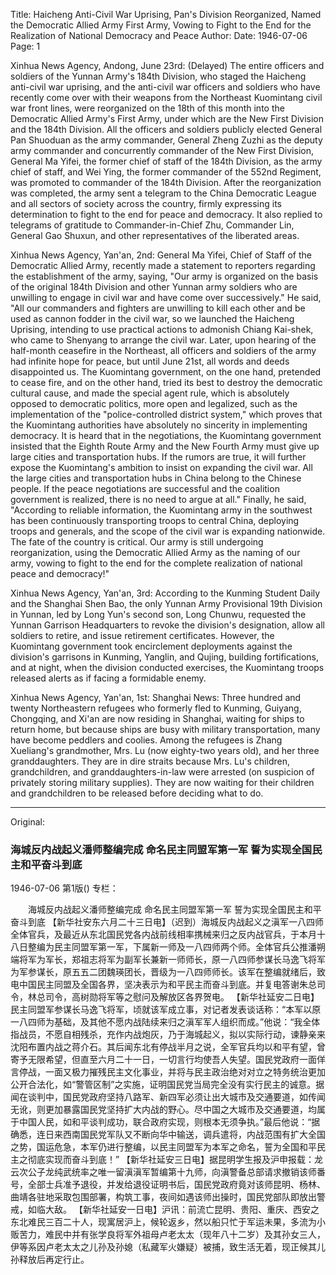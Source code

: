 Title: Haicheng Anti-Civil War Uprising, Pan's Division Reorganized, Named the Democratic Allied Army First Army, Vowing to Fight to the End for the Realization of National Democracy and Peace
Author:
Date: 1946-07-06
Page: 1

Xinhua News Agency, Andong, June 23rd: (Delayed) The entire officers and soldiers of the Yunnan Army's 184th Division, who staged the Haicheng anti-civil war uprising, and the anti-civil war officers and soldiers who have recently come over with their weapons from the Northeast Kuomintang civil war front lines, were reorganized on the 18th of this month into the Democratic Allied Army's First Army, under which are the New First Division and the 184th Division. All the officers and soldiers publicly elected General Pan Shuoduan as the army commander, General Zheng Zuzhi as the deputy army commander and concurrently commander of the New First Division, General Ma Yifei, the former chief of staff of the 184th Division, as the army chief of staff, and Wei Ying, the former commander of the 552nd Regiment, was promoted to commander of the 184th Division. After the reorganization was completed, the army sent a telegram to the China Democratic League and all sectors of society across the country, firmly expressing its determination to fight to the end for peace and democracy. It also replied to telegrams of gratitude to Commander-in-Chief Zhu, Commander Lin, General Gao Shuxun, and other representatives of the liberated areas.

Xinhua News Agency, Yan'an, 2nd: General Ma Yifei, Chief of Staff of the Democratic Allied Army, recently made a statement to reporters regarding the establishment of the army, saying, "Our army is organized on the basis of the original 184th Division and other Yunnan army soldiers who are unwilling to engage in civil war and have come over successively." He said, "All our commanders and fighters are unwilling to kill each other and be used as cannon fodder in the civil war, so we launched the Haicheng Uprising, intending to use practical actions to admonish Chiang Kai-shek, who came to Shenyang to arrange the civil war. Later, upon hearing of the half-month ceasefire in the Northeast, all officers and soldiers of the army had infinite hope for peace, but until June 21st, all words and deeds disappointed us. The Kuomintang government, on the one hand, pretended to cease fire, and on the other hand, tried its best to destroy the democratic cultural cause, and made the special agent rule, which is absolutely opposed to democratic politics, more open and legalized, such as the implementation of the "police-controlled district system," which proves that the Kuomintang authorities have absolutely no sincerity in implementing democracy. It is heard that in the negotiations, the Kuomintang government insisted that the Eighth Route Army and the New Fourth Army must give up large cities and transportation hubs. If the rumors are true, it will further expose the Kuomintang's ambition to insist on expanding the civil war. All the large cities and transportation hubs in China belong to the Chinese people. If the peace negotiations are successful and the coalition government is realized, there is no need to argue at all." Finally, he said, "According to reliable information, the Kuomintang army in the southwest has been continuously transporting troops to central China, deploying troops and generals, and the scope of the civil war is expanding nationwide. The fate of the country is critical. Our army is still undergoing reorganization, using the Democratic Allied Army as the naming of our army, vowing to fight to the end for the complete realization of national peace and democracy!"

Xinhua News Agency, Yan'an, 3rd: According to the Kunming Student Daily and the Shanghai Shen Bao, the only Yunnan Army Provisional 19th Division in Yunnan, led by Long Yun's second son, Long Chunwu, requested the Yunnan Garrison Headquarters to revoke the division's designation, allow all soldiers to retire, and issue retirement certificates. However, the Kuomintang government took encirclement deployments against the division's garrisons in Kunming, Yanglin, and Qujing, building fortifications, and at night, when the division conducted exercises, the Kuomintang troops released alerts as if facing a formidable enemy.

Xinhua News Agency, Yan'an, 1st: Shanghai News: Three hundred and twenty Northeastern refugees who formerly fled to Kunming, Guiyang, Chongqing, and Xi'an are now residing in Shanghai, waiting for ships to return home, but because ships are busy with military transportation, many have become peddlers and coolies. Among the refugees is Zhang Xueliang's grandmother, Mrs. Lu (now eighty-two years old), and her three granddaughters. They are in dire straits because Mrs. Lu's children, grandchildren, and granddaughters-in-law were arrested (on suspicion of privately storing military supplies). They are now waiting for their children and grandchildren to be released before deciding what to do.



<hr /> 

Original: 


### 海城反内战起义潘师整编完成  命名民主同盟军第一军  誓为实现全国民主和平奋斗到底

1946-07-06
第1版()
专栏：

　　海城反内战起义潘师整编完成
    命名民主同盟军第一军
    誓为实现全国民主和平奋斗到底
    【新华社安东六月二十三日电】（迟到）海城反内战起义之滇军一八四师全体官兵，及最近从东北国民党各内战前线相率携械来归之反内战官兵，于本月十八日整编为民主同盟军第一军，下属新一师及一八四师两个师。全体官兵公推潘朔端将军为军长，郑祖志将军为副军长兼新一师师长，原一八四师参谋长马逸飞将军为军参谋长，原五五二团魏瑛团长，晋级为一八四师师长。该军在整编就绪后，致电中国民主同盟及全国各界，坚决表示为和平民主而奋斗到底。并复电答谢朱总司令，林总司令，高树勋将军等之慰问及解放区各界贺电。
    【新华社延安二日电】民主同盟军参谋长马逸飞将军，顷就该军成立事，对记者发表谈话称：“本军以原一八四师为基础，及其他不愿内战陆续来归之滇军军人组织而成。”他说：“我全体指战员，不愿自相残杀，充作内战炮灰，乃于海城起义，拟以实际行动，谏静亲来沈阳布置内战之蒋介石。其后闻东北有停战半月之说，全军官兵均以和平有望，曾寄予无限希望，但直至六月二十一日，一切言行均使吾人失望。国民党政府一面佯言停战，一面又极力摧残民主文化事业，并将与民主政治绝对对立之特务统治更加公开合法化，如“警管区制”之实施，证明国民党当局完全没有实行民主的诚意。据闻在谈判中，国民党政府坚持八路军、新四军必须让出大城市及交通要道，如传闻无讹，则更加暴露国民党坚持扩大内战的野心。尽中国之大城市及交通要道，均属于中国人民，如和平谈判成功，联合政府实现，则根本无须争执。”最后他说：“据确悉，连日来西南国民党军队又不断向华中输送，调兵遣将，内战范围有扩大全国之势，国运危急，本军仍进行整编，以民主同盟军为本军之命名，誓为全国和平民主之彻底实现而奋斗到底！”
    【新华社延安三日电】据昆明学生报及沪申报载：龙云次公子龙纯武统率之唯一留滇滇军暂编第十九师，向滇警备总部请求撤销该师番号，全部士兵准予退役，并发给退役证明书后，国民党政府竟对该师昆明、杨林、曲靖各驻地采取包围部署，构筑工事，夜间如遇该师出操时，国民党部队即放出警戒，如临大敌。
    【新华社延安一日电】沪讯：前流亡昆明、贵阳、重庆、西安之东北难民三百二十人，现寓居沪上，候轮返乡，然以船只忙于军运未果，多流为小贩苦力，难民中并有张学良将军外祖母卢老太太（现年八十二岁）及其孙女三人，伊等系因卢老太太之儿孙及孙媳（私藏军火嫌疑）被捕，致生活无着，现正候其儿孙释放后再定行止。
